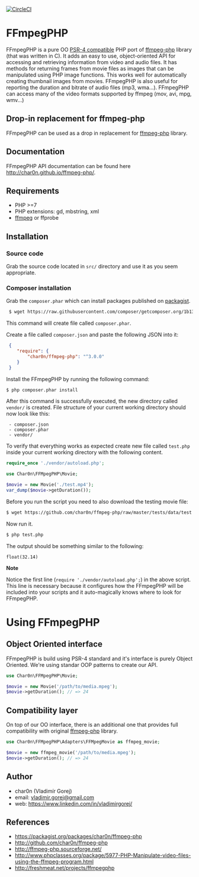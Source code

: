 [![CircleCI](https://circleci.com/gh/char0n/ffmpeg-php.svg?style=svg)](https://circleci.com/gh/char0n/ffmpeg-php)

# FFmpegPHP

FFmpegPHP is a pure OO [PSR-4 compatible](https://www.php-fig.org/psr/psr-4/) PHP port of [ffmpeg-php](http://ffmpeg-php.sourceforge.net/) library (that was written in C). It adds an easy to use,
object-oriented API for accessing and retrieving information from video and audio files.
It has methods for returning frames from movie files as images that can be manipulated
using PHP image functions. This works well for automatically creating thumbnail images from movies.
FFmpegPHP is also useful for reporting the duration and bitrate of audio files (mp3, wma...).
FFmpegPHP can access many of the video formats supported by ffmpeg (mov, avi, mpg, wmv...) 

## Drop-in replacement for ffmpeg-php

FFmpegPHP can be used as a drop in replacement for [ffmpeg-php](http://ffmpeg-php.sourceforge.net/) library.


## Documentation

FFmpegPHP API documentation can be found here http://char0n.github.io/ffmpeg-php/.

## Requirements

- PHP >=7
- PHP extensions: gd, mbstring, xml
- [ffmpeg](https://www.ffmpeg.org/) or ffprobe



## Installation

### Source code
 
Grab the source code located in `src/` directory and use it as you seem appropriate.
 
 
### Composer installation

Grab the `composer.phar` which can install packages published on [packagist](https://packagist.org/). 

```bash
 $ wget https://raw.githubusercontent.com/composer/getcomposer.org/1b137f8bf6db3e79a38a5bc45324414a6b1f9df2/web/installer -O - -q | php
```

This command will create file called `composer.phar`.

Create a file called `composer.json` and paste the following JSON into it:

```json
 {
    "require": {
        "char0n/ffmpeg-php": "^3.0.0"
    }
 }
```

Install the FFmpegPHP by running the following command:

```bash
$ php composer.phar install
```

After this command is successfully executed, the new directory called `vendor/` is created.
File structure of your current working directory should now look like this:

```
 - composer.json
 - composer.phar
 - vendor/
```

To verify that everything works as expected create new file called `test.php` inside your current working 
directory with the following content.

```php
require_once './vendor/autoload.php';

use Char0n\FFMpegPHP\Movie;

$movie = new Movie('./test.mp4');
var_dump($movie->getDuration()); 
```

Before you run the script you need to also download the testing movie file:

```bash
$ wget https://github.com/char0n/ffmpeg-php/raw/master/tests/data/test.mp4
```

Now run it.

```bash
$ php test.php
```

The output should be something similar to the following:
```
float(32.14)
```


**Note**

Notice the first line (`require './vendor/autoload.php';`) in the above script. This line is 
necessary because it configures how the FFmpegPHP will be included into your scripts and it 
auto-magically knows where to look for FFmpegPHP.


# Using FFmpegPHP

## Object Oriented interface

FFmpegPHP is build using PSR-4 standard and it's interface is purely Object Oriented. We're using standar
OOP patterns to create our API.

```php
use Char0n\FFMpegPHP\Movie;

$movie = new Movie('/path/to/media.mpeg');
$movie->getDuration(); // => 24
```  


## Compatibility layer

On top of our OO interface, there is an additional one that provides full compatibility with original [ffmpeg-php](http://ffmpeg-php.sourceforge.net/) library.

```php
use Char0n\FFMpegPHP\Adapters\FFMpegMovie as ffmpeg_movie;

$movie = new ffmpeg_movie('/path/to/media.mpeg');
$movie->getDuration(); // => 24
```

## Author

- char0n (Vladimír Gorej)
- email: vladimir.gorej@gmail.com
- web: https://www.linkedin.com/in/vladimirgorej/


## References

- https://packagist.org/packages/char0n/ffmpeg-php
- http://github.com/char0n/ffmpeg-php
- http://ffmpeg-php.sourceforge.net/
- http://www.phpclasses.org/package/5977-PHP-Manipulate-video-files-using-the-ffmpeg-program.html
- http://freshmeat.net/projects/ffmpegphp
